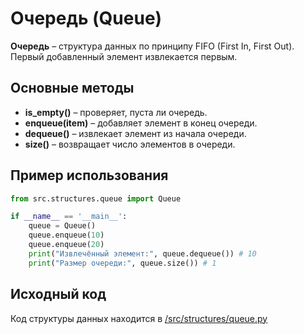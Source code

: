 # Очередь (Queue)

**Очередь** – структура данных по принципу FIFO (First In, First Out). Первый добавленный элемент извлекается первым.

## Основные методы

- **is_empty()** – проверяет, пуста ли очередь.
- **enqueue(item)** – добавляет элемент в конец очереди.
- **dequeue()** – извлекает элемент из начала очереди.
- **size()** – возвращает число элементов в очереди.

## Пример использования

```python
from src.structures.queue import Queue

if __name__ == '__main__':
    queue = Queue()
    queue.enqueue(10)
    queue.enqueue(20)
    print("Извлечённый элемент:", queue.dequeue()) # 10
    print("Размер очереди:", queue.size()) # 1
```

## Исходный код
Код структуры данных находится в [/src/structures/queue.py](../../src/structures/queue.py)
